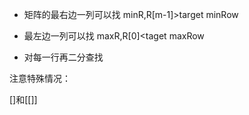 - 矩阵的最右边一列可以找 minR,R[m-1]>target minRow

- 最左边一列可以找 maxR,R[0]<taget maxRow

- 对每一行再二分查找

注意特殊情况：

\[]和\[[]]